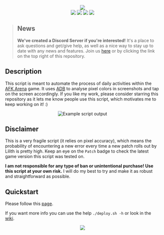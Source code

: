 <!-- Header -->
<div align="center">
   <a href="https://github.com/kyechan99/capsule-render">
      <img align="center" src="https://capsule-render.vercel.app/api?type=waving&color=gradient&height=250&section=header&text=AFK-Script&fontAlign=30&fontAlignY=35&fontSize=70&desc=Automate%20daily%20activities%20within%20the%20AFK%20Arena%20game&descAlign=55&descSize=25" />
   </a>
   </br>
   <!-- Badges -->
   <a href="#features" alt="Script Status"><img src="https://img.shields.io/badge/Script-Passing-green.svg"></img></a>
   <!-- <a href="#issues" alt="Script Status"><img src="https://img.shields.io/badge/Script-Partial-orange.svg"></img></a> -->
   <!-- <a href="#issues" alt="Script Status"><img src="https://img.shields.io/badge/Script-Failing-red.svg"></img></a> -->
   <!-- Latest patch -->
   <a alt="Latest patch tested on"><img src="https://img.shields.io/badge/Patch-1.70.03-blue.svg"></img></a>
   <!-- Need to allow widget: https://shields.io/category/chat -->
   <a alt="Discord" href="https://discord.gg/Fq2cfqjp8D"><img src="https://img.shields.io/discord/859136061049143307?label=Discord&logo=discord"></img></a>
   <a alt="Language" href="https://www.gnu.org/software/bash/"><img src="https://img.shields.io/badge/Language-Shell-yellow.svg"></img></a>
   </br>
</div>

<!-- Uncomment the following quote whenever the script is Failing -->
> ## News
>
> **We've created a Discord Server if you're interested!** It's a place to ask questions and get/give help, as well as a nice way to stay up to date with any news and features. Join us [here](https://discord.gg/Fq2cfqjp8D) or by clicking the link on the top right of this repository.

## Description

This script is meant to automate the process of daily activities within the [AFK Arena](https://play.google.com/store/apps/details?id=com.lilithgame.hgame.gp&hl=en_US) game. It uses [ADB](https://developer.android.com/studio/command-line/adb) to analyse pixel colors in screenshots and tap on the screen accordingly. If you like my work, please consider starring this repository as it lets me know people use this script, which motivates me to keep working on it! :)

<p align="center"><img src="https://i.imgur.com/gcr9vZf.png" alt="Example script output"></p>
<!-- Need to update the capture-->

## Disclaimer

This is a very fragile script (it relies on pixel accuracy), which means the probability of encountering a new error every time a new patch rolls out by Lilith is pretty high. Keep an eye on the `Patch` badge to check the latest game version this script was tested on.

**I am not responsible for any type of ban or unintentional purchase! Use this script at your own risk.** I will do my best to try and make it as robust and straightforward as possible.

## Quickstart

Please follow this [page](https://github.com/zebscripts/AFK-Daily/wiki/Get-started).

If you want more info you can use the help `./deploy.sh -h` or look in the [wiki](https://github.com/zebscripts/AFK-Daily/wiki).

<!-- Footer -->
<div align="center">
   <a href="https://github.com/kyechan99/capsule-render">
      <img align="center" src="https://capsule-render.vercel.app/api?section=footer&type=waving&color=gradient&height=100" />
   </a>
</div>

